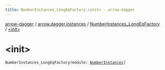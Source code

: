 ```yaml
---
title: NumberInstances_LongEqFactory.<init> - arrow-dagger
---
```


[arrow-dagger](../../index.html) / [arrow.dagger.instances](../index.html) / [NumberInstances_LongEqFactory](index.html) / [&lt;init&gt;](./-init-.html)

# &lt;init&gt;

`NumberInstances_LongEqFactory(module: `[`NumberInstances`](../-number-instances/index.html)`)`